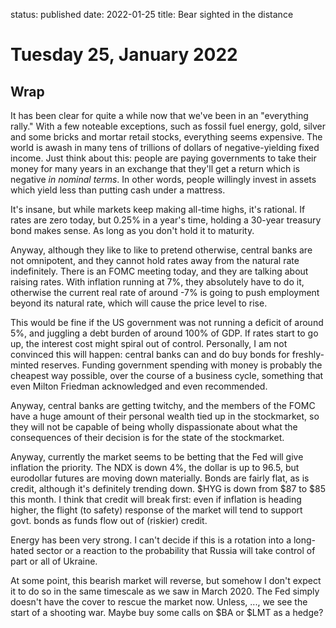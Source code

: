status: published
date: 2022-01-25
title: Bear sighted in the distance

# Tuesday 25, January 2022

## Wrap

It has been clear for quite a while now that we've been in an "everything rally."
With a few noteable exceptions, such as fossil fuel energy, gold, silver and some bricks and mortar retail stocks, 
everything seems expensive.
The world is awash in many tens of trillions of dollars of negative-yielding fixed income.
Just think about this: people are paying governments to take their money for many years in an exchange that they'll 
get a return which is negative *in nominal terms*. In other words, people willingly invest in assets which yield less than
putting cash under a mattress.

It's insane, but while markets keep making all-time highs, it's rational. 
If rates are zero today, but 0.25% in a year's time, holding a 30-year treasury bond makes sense.
As long as you don't hold it to maturity.

Anyway, although they like to like to pretend otherwise, central banks are not omnipotent, and they cannot hold rates
away from the natural rate indefinitely.
There is an FOMC meeting today, and they are talking about raising rates.
With inflation running at 7%, they absolutely have to do it, otherwise the current real rate of around -7% is going to 
push employment beyond its natural rate, which will cause the price level to rise.

This would be fine if the US government was not running a deficit of around 5%, and juggling a debt burden of around 100% of GDP.
If rates start to go up, the interest cost might spiral out of control.
Personally, I am not convinced this will happen: central banks can and do buy bonds for freshly-minted reserves.
Funding government spending with money is probably the cheapest way possible, over the course of a business cycle,
something that even Milton Friedman acknowledged and even recommended.

Anyway, central banks are getting twitchy, and the members of the FOMC have a huge amount of their personal wealth 
tied up in the stockmarket, so they will not be capable of being wholly dispassionate about what the consequences of their
decision is for the state of the stockmarket.

Anyway, currently the market seems to be betting that the Fed will give inflation the priority.
The NDX is down 4%, the dollar is up to 96.5,  but eurodollar futures are moving down materially.
Bonds are fairly flat, as is credit, although it's definitely trending down. $HYG is down from $87 to $85 
this month. I think that credit will break first: even if inflation is heading higher, the flight (to safety) 
response of the market will tend to support govt. bonds as funds flow out of (riskier) credit.

Energy has been very strong. I can't decide if this is a rotation into a long-hated sector or a reaction to 
the probability that Russia will take control of part or all of Ukraine. 

At some point, this bearish market will reverse, but somehow I don't expect it to do so in the same timescale as we saw in March 2020.
The Fed simply doesn't have the cover to rescue the market now. Unless, ..., we see the start of a shooting war.
Maybe buy some calls on $BA or $LMT as a hedge?



